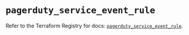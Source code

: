 # `pagerduty_service_event_rule`

Refer to the Terraform Registry for docs: [`pagerduty_service_event_rule`](https://registry.terraform.io/providers/pagerduty/pagerduty/3.15.6/docs/resources/service_event_rule).
